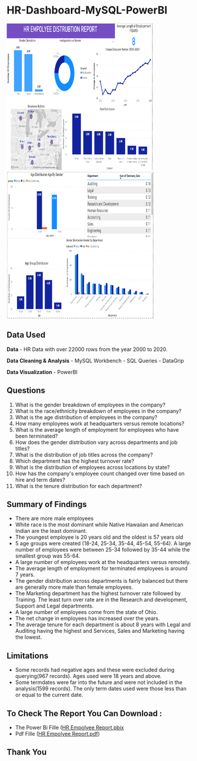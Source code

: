 # HR-Dashboard-MySQL-PowerBI


<img src="./im1 (1).png" alt="Example Image" width="400" height="400">
<img src="./im1 (2).png" alt="Example Image" width="400" height="400">

## Data Used

**Data** - HR Data with over 22000 rows from the year 2000 to 2020.

**Data Cleaning & Analysis** - MySQL Workbench - SQL Queries - DataGrip

**Data Visualization** - PowerBI

## Questions

1. What is the gender breakdown of employees in the company?
2. What is the race/ethnicity breakdown of employees in the company?
3. What is the age distribution of employees in the company?
4. How many employees work at headquarters versus remote locations?
5. What is the average length of employment for employees who have been terminated?
6. How does the gender distribution vary across departments and job titles?
7. What is the distribution of job titles across the company?
8. Which department has the highest turnover rate?
9. What is the distribution of employees across locations by state?
10. How has the company's employee count changed over time based on hire and term dates?
11. What is the tenure distribution for each department?

## Summary of Findings
 - There are more male employees
 - White race is the most dominant while Native Hawaiian and American Indian are the least dominant.
 - The youngest employee is 20 years old and the oldest is 57 years old
 - 5 age groups were created (18-24, 25-34, 35-44, 45-54, 55-64). A large number of employees were between 25-34 followed by 35-44 while the smallest group was 55-64.
 - A large number of employees work at the headquarters versus remotely.
 - The average length of employment for terminated employees is around 7 years.
 - The gender distribution across departments is fairly balanced but there are generally more male than female employees.
 - The Marketing department has the highest turnover rate followed by Training. The least turn over rate are in the Research and development, Support and Legal departments.
 - A large number of employees come from the state of Ohio.
 - The net change in employees has increased over the years.
- The average tenure for each department is about 8 years with Legal and Auditing having the highest and Services, Sales and Marketing having the lowest.

## Limitations

- Some records had negative ages and these were excluded during querying(967 records). Ages used were 18 years and above.
- Some termdates were far into the future and were not included in the analysis(1599 records). The only term dates used were those less than or equal to the current date.

## To Check The Report You Can Download : 
- The Power Bi Fille ([HR Empolyee Report.pbix](https://github.com/FroCode/HR-Dashboard-MySQL-PowerBI/blob/main/HR%20Empolyee%20Report.pbix)
- Pdf Fille ([HR Empolyee Report.pdf](https://github.com/FroCode/HR-Dashboard-MySQL-PowerBI/blob/main/HR%20Empolyee%20Report.pdf))
## Thank You 
